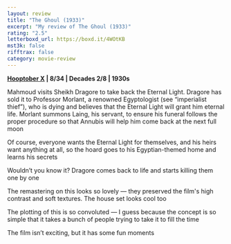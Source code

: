 ```yaml
---
layout: review
title: "The Ghoul (1933)"
excerpt: "My review of The Ghoul (1933)"
rating: "2.5"
letterboxd_url: https://boxd.it/4WOtKB
mst3k: false
rifftrax: false
category: movie-review
---
```


<b><a href="https://boxd.it/pmi12" rel="nofollow">Hooptober X</a> | 8/34 | Decades 2/8 | 1930s</b>

Mahmoud visits Sheikh Dragore to take back the Eternal Light. Dragore has sold it to Professor Morlant, a renowned Egyptologist (see “imperialist thief”), who is dying and believes that the Eternal Light will grant him eternal life. Morlant summons Laing, his servant, to ensure his funeral follows the proper procedure so that Annubis will help him come back at the next full moon

Of course, everyone wants the Eternal Light for themselves, and his heirs want anything at all, so the hoard goes to his Egyptian-themed home and learns his secrets

Wouldn’t you know it? Dragore comes back to life and starts killing them one by one

The remastering on this looks so lovely — they preserved the film's high contrast and soft textures. The house set looks cool too

The plotting of this is so convoluted — I guess because the concept is so simple that it takes a bunch of people trying to take it to fill the time

The film isn’t exciting, but it has some fun moments
